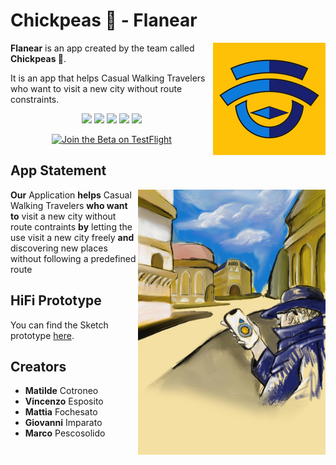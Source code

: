 # Chickpeas 🍗 - Flanear


<img align="right" width="180" height="180" src="assets/AppIcon.png">

**Flanear** is an app created by the team called **Chickpeas 🍗**.

It is an app that helps Casual Walking Travelers who want to visit a new city without route constraints.

<p align="center">

<img src="https://img.shields.io/badge/iOS-000000?style=for-the-badge&logo=ios&logoColor=white" />

<img src="https://img.shields.io/badge/swift-F54A2A?style=for-the-badge&logo=swift&logoColor=white" />

<img src="https://img.shields.io/badge/Sketch-FFB387?style=for-the-badge&logo=sketch&logoColor=black" />

<img src="https://img.shields.io/badge/Xcode-007ACC?style=for-the-badge&logo=Xcode&logoColor=white" />

<img src="https://img.shields.io/badge/github-%23121011.svg?style=for-the-badge&logo=github&logoColor=white" />

</p>

<p align="center">
<a href='https://testflight.apple.com/join/Y9vvJhvz'><img height='50' alt='Join the Beta on TestFlight' src='https://anotherlens.app/testflight-badge.png'/></a>
</p>
  
  

## App Statement

<img align="right" width="300" height="424" src="assets/Poster.jpg">

**Our** Application **helps** Casual Walking Travelers **who want to** visit a new city without route contraints **by** letting the use visit a new city freely **and** discovering new places without following a predefined route

  

## HiFi Prototype

You can find the Sketch prototype [here](assets/Design.sketch).

  

## Creators

* **Matilde** Cotroneo
* **Vincenzo** Esposito
* **Mattia** Fochesato
* **Giovanni** Imparato
* **Marco** Pescosolido
